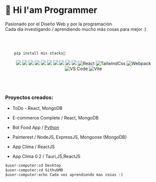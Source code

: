 # 👋 Hi I'am Programmer



<p>
    Pasionado por el Diseño Web y por la programación<br/>
    Cada día investigando / aprendiendo mucho más cosas para mejor :)
</p>
<br /><br />

``` python
    pip install mis-stacks📕
```

<div style="text-align:center;cursor:pointer;">
<img src="https://camo.githubusercontent.com/1b02e4740f3a223bb8693de433e0f0c34427c00db943e39e5d5d44d1a53c53b3/68747470733a2f2f696d672e736869656c64732e696f2f62616467652f617374726f2d2532333243323035322e7376673f7374796c653d666f722d7468652d6261646765266c6f676f3d617374726f266c6f676f436f6c6f723d7768697465" />

<img src="https://camo.githubusercontent.com/8e31ce4df532515ac9a1c0418c03b7793471ff9e282dfc28e6473b65334fbac9/68747470733a2f2f696d672e736869656c64732e696f2f62616467652f727573742d2532333030303030302e7376673f7374796c653d666f722d7468652d6261646765266c6f676f3d72757374266c6f676f436f6c6f723d7768697465" />
<img src="https://camo.githubusercontent.com/0a7c19abdfe9989f7986030d3da4ae8326f27e51db96fe6c1ec8d2d1952bb60d/68747470733a2f2f696d672e736869656c64732e696f2f62616467652f72656163745f6e61746976652d2532333230323332612e7376673f7374796c653d666f722d7468652d6261646765266c6f676f3d7265616374266c6f676f436f6c6f723d253233363144414642" />
<img src="https://camo.githubusercontent.com/bb64b34d04a01cfa79658e2704085740d88e209c21905d0f5b55ebc87a83aa3a/68747470733a2f2f696d672e736869656c64732e696f2f62616467652f507974686f6e2d4646443433423f7374796c653d666f722d7468652d6261646765266c6f676f3d707974686f6e266c6f676f436f6c6f723d626c7565" />

<img src="https://camo.githubusercontent.com/77a94341662845d3740986b84d8219c0fd4a0a9e4af8e5411c24cec0faee2129/68747470733a2f2f696d672e736869656c64732e696f2f62616467652f4a6176615363726970742d3332333333303f7374796c653d666f722d7468652d6261646765266c6f676f3d6a617661736372697074266c6f676f436f6c6f723d463744463145" />
<img src="https://camo.githubusercontent.com/4a09e2a2a46ff51d57bfe440ca3ff9ec4c2bf576bf5ab89fbd4044fcaf7e3086/68747470733a2f2f696d672e736869656c64732e696f2f62616467652f547970655363726970742d3030374143433f7374796c653d666f722d7468652d6261646765266c6f676f3d74797065736372697074266c6f676f436f6c6f723d7768697465" />
<img src="https://camo.githubusercontent.com/472c222e8f240a48ae51cd9b082a1b857be809dcd851a25150890c2da50c13a5/68747470733a2f2f696d672e736869656c64732e696f2f62616467652f435353332d3135373242363f7374796c653d666f722d7468652d6261646765266c6f676f3d63737333266c6f676f436f6c6f723d7768697465" />
<img src="https://camo.githubusercontent.com/83faab0bb1e46778bd19965221cf6838693f3aa81cae9bbcc082c3d81b9a3d15/68747470733a2f2f696d672e736869656c64732e696f2f62616467652f53716c6974652d3030334235373f7374796c653d666f722d7468652d6261646765266c6f676f3d73716c697465266c6f676f436f6c6f723d7768697465" />
<img src="https://camo.githubusercontent.com/a07a8d56a46617a2281448edd7c3b1bcb9cb264b74ab4600c194c29977fd1352/68747470733a2f2f696d672e736869656c64732e696f2f62616467652f466c61736b2d3030303030303f7374796c653d666f722d7468652d6261646765266c6f676f3d666c61736b266c6f676f436f6c6f723d7768697465" />

<img src="https://camo.githubusercontent.com/b6c08869da57004f4e605da3b92bbe0f1a683ccc2c4dbe3fa195c3a98cf3e61c/68747470733a2f2f696d672e736869656c64732e696f2f62616467652f6e6578742532306a732d3030303030303f7374796c653d666f722d7468652d6261646765266c6f676f3d6e657874646f746a73266c6f676f436f6c6f723d7768697465" />


<img src="https://camo.githubusercontent.com/6d69932a8b50d918cef7bf17ee009dde389458945828bb7c91ef2174e9c76c03/68747470733a2f2f696d672e736869656c64732e696f2f62616467652f2d52656163742d2532333238324333343f7374796c653d666c61742d737175617265266c6f676f3d7265616374" alt="React" data-canonical-src="https://img.shields.io/badge/-React-%23282C34?style=flat-square&amp;logo=react" style="max-width: 100%;">

<img src="https://camo.githubusercontent.com/ee1be1dedb048744598b41c4337eddde8c03e8fcae968d82109e103cb5f1f094/68747470733a2f2f696d672e736869656c64732e696f2f62616467652f2d5461696c77696e644373732d2532333161323032633f7374796c653d666c61742d737175617265266c6f676f3d7461696c77696e642d637373" alt="TailwindCss" data-canonical-src="https://img.shields.io/badge/-TailwindCss-%231a202c?style=flat-square&amp;logo=tailwind-css" style="max-width: 100%;">

<img src="https://camo.githubusercontent.com/6be77b3f54611a814f0c096390a0c311090ca06064d50907afef6a88ab7b336c/68747470733a2f2f696d672e736869656c64732e696f2f62616467652f2d5765627061636b2d2532333243334134323f7374796c653d666c61742d737175617265266c6f676f3d7765627061636b" alt="Webpack" data-canonical-src="https://img.shields.io/badge/-Webpack-%232C3A42?style=flat-square&amp;logo=webpack" style="max-width: 100%;">
<img src="https://camo.githubusercontent.com/dae3c010f51320fdd641a8569f715acb02ba1e4f882ea816b904625e62a1d03c/68747470733a2f2f696d672e736869656c64732e696f2f62616467652f2d5653436f64652d2532333030374143433f7374796c653d666c61742d737175617265266c6f676f3d76697375616c2d73747564696f2d636f6465" alt="VS Code" data-canonical-src="https://img.shields.io/badge/-VSCode-%23007ACC?style=flat-square&amp;logo=visual-studio-code" style="max-width: 100%;">

<img src="https://camo.githubusercontent.com/4e18aecaaf37d8a46f8fb46a807d93ad14b15bf401438b90d91f4f6d45fb92bf/68747470733a2f2f696d672e736869656c64732e696f2f62616467652f2d566974652d2532333634364346463f7374796c653d666c61742d737175617265266c6f676f3d76697465266c6f676f436f6c6f723d666666666666" alt="Vite" data-canonical-src="https://img.shields.io/badge/-Vite-%23646CFF?style=flat-square&amp;logo=vite&amp;logoColor=ffffff" style="max-width: 100%;">
</div>

<br />
<br />
<br />

### Proyectos creados:

* ToDo  - React, MongoDB

* E-commerce Complete / React, MongoDB

* Bot Food App / <a href="pythonn.org">Python</a>

* Painterest / NodeJS, ExpressJS, Mongoose (MongoDB)

* App Clima / ReactJS

* App Clima 0.2 / Tauri,JS,ReactJS



```cmd
$user-computer:cd Desktop
$user-computer:cd GithubMD
$user-computer:echo Cada vez aprendiendo mas cosas :)
```


